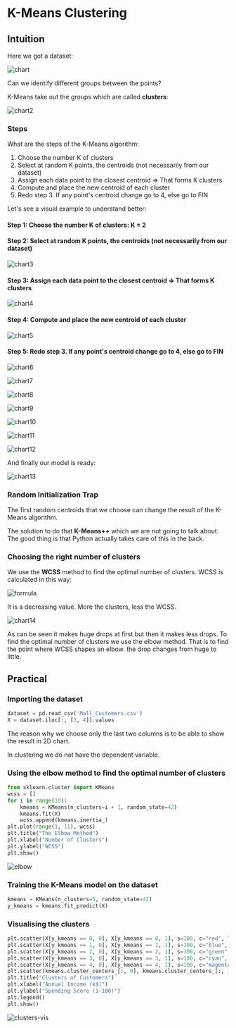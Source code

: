 # K-Means Clustering

## Intuition

Here we got a dataset:

![chart](chart-min.PNG)

Can we identify different groups between the points?

K-Means take out the groups which are called **clusters**:

![chart2](chart2-min.PNG)

### Steps

What are the steps of the K-Means algorithm:

1. Choose the number K of clusters
2. Select at random K points, the centroids (not necessarily from our dataset)
3. Assign each data point to the closest centroid => That forms K clusters
4. Compute and place the new centroid of each cluster
5. Redo step 3. If any point's centroid change go to 4, else go to FIN

Let's see a visual example to understand better:

#### Step 1: Choose the number K of clusters: K = 2

#### Step 2: Select at random K points, the centroids (not necessarily from our dataset)

![chart3](chart3-min.PNG)

#### Step 3: Assign each data point to the closest centroid => That forms K clusters

![chart4](chart4-min.PNG)

#### Step 4: Compute and place the new centroid of each cluster

![chart5](chart5-min.PNG)

#### Step 5: Redo step 3. If any point's centroid change go to 4, else go to FIN

![chart6](chart6-min.PNG)

![chart7](chart7-min.PNG)

![chart8](chart8-min.PNG)

![chart9](chart9-min.PNG)

![chart10](chart10-min.PNG)

![chart11](chart11-min.PNG)

![chart12](chart12-min.PNG)

And finally our model is ready:

![chart13](chart13-min.PNG)

### Random Initialization Trap

The first random centroids that we choose can change the result of the K-Means algorithm.

The solution to do that **K-Means++** which we are not going to talk about. The good thing is that Python actually takes care of this in the back.

### Choosing the right number of clusters

We use the **WCSS** method to find the optimal number of clusters. WCSS is calculated in this way:

![formula](formula.png)

It is a decreasing value. More the clusters, less the WCSS.

![chart14](chart14-min.PNG)

As can be seen it makes huge drops at first but then it makes less drops. To find the optimal number of clusters we use the elbow method. That is to find the point where WCSS shapes an elbow. the drop changes from huge to little.

## Practical

### Importing the dataset

```python
dataset = pd.read_csv('Mall_Customers.csv')
X = dataset.iloc[:, [3, 4]].values
```

The reason why we choose only the last two columns is to be able to show the result in 2D chart.

In clustering we do not have the dependent variable.

### Using the elbow method to find the optimal number of clusters

```python
from sklearn.cluster import KMeans
wcss = []
for i in range(10):
    kmeans = KMeans(n_clusters=i + 1, random_state=42)
    kmeans.fit(X)
    wcss.append(kmeans.inertia_)
plt.plot(range(1, 11), wcss)
plt.title("The Elbow Method")
plt.xlabel("Number of Clusters")
plt.ylabel("WCSS")
plt.show()
```

![elbow](elbow.png)

### Training the K-Means model on the dataset

```python
kmeans = KMeans(n_clusters=5, random_state=42)
y_kmeans = kmeans.fit_predict(X)
```

### Visualising the clusters

```python
plt.scatter(X[y_kmeans == 0, 0], X[y_kmeans == 0, 1], s=100, c="red", label="Cluster 1")
plt.scatter(X[y_kmeans == 1, 0], X[y_kmeans == 1, 1], s=100, c="blue", label="Cluster 2")
plt.scatter(X[y_kmeans == 2, 0], X[y_kmeans == 2, 1], s=100, c="green", label="Cluster 3")
plt.scatter(X[y_kmeans == 3, 0], X[y_kmeans == 3, 1], s=100, c="cyan", label="Cluster 4")
plt.scatter(X[y_kmeans == 4, 0], X[y_kmeans == 4, 1], s=100, c="magenta", label="Cluster 5")
plt.scatter(kmeans.cluster_centers_[:, 0], kmeans.cluster_centers_[:, 1], s=300, c="yellow", label="Centroids")
plt.title("Clusters of Customers")
plt.xlabel("Annual Income (k$)")
plt.ylabel("Spending Score (1-100)")
plt.legend()
plt.show()
```

![clusters-vis](clusters-vis.png)